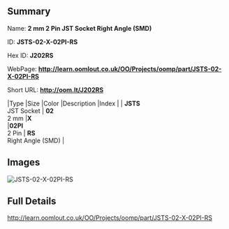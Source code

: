 

## Summary
 
Name: __2 mm 2 Pin JST Socket Right Angle (SMD)__

ID: __JSTS-02-X-02PI-RS__

Hex ID: __J202RS__

WebPage: __http://learn.oomlout.co.uk/OO/Projects/oomp/part/JSTS-02-X-02PI-RS__

Short URL: __http://oom.lt/J202RS__


|Type   |Size   |Color   |Description   |Index   |
| __JSTS__ <br>JST Socket  | __02__<br>2 mm   |__X__<br>    |__02PI__<br>2 Pin    | __RS__<br> Right Angle (SMD) |


## Images
![JSTS-02-X-02PI-RS](http://oomlout.com/oomp-gen/parts/JSTS-02-X-02PI-RS/JSTS-02-X-02PI-RS_420.jpg)

## Full Details

 http://learn.oomlout.co.uk/OO/Projects/oomp/part/JSTS-02-X-02PI-RS

